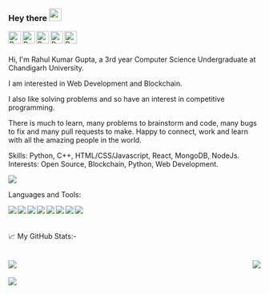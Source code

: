 ### Hey there <img src="https://media.giphy.com/media/hvRJCLFzcasrR4ia7z/giphy.gif" width="25px">
  
<a href="https://www.linkedin.com/in/rahul-kumar-gupta-01/"> 
  <img height="25" img align="left" alt="Rahul's LinkedIn" src="https://img.shields.io/badge/LinkedIn-0077B5?style=for-the-badge&logo=linkedin&logoColor=white" />
</a>

<a href="https://www.codechef.com/users/rahulgupta01">
  <img height="25" img align="left" alt="Rahul's Codechef" src="https://cp-logo.vercel.app/codechef/rahulgupta01?logo=true"/>
</a>

<a href="https://www.codechef.com/users/rahulgupta01">
  <img height="25" img align="left" alt="Rahul's Codechef" src="https://cp-logo.vercel.app/leetcode/rahulgupta01?logo=true"/>
</a>

<a href="https://codeforces.com/profile/rahulkumargupta"> 
  <img height="25" img align="left" alt="Rahul's Codeforces" src="https://cp-logo.vercel.app/codeforces/rahulkumargupta?logo=true"/>
</a>

<a href = "mailto: rahulslg20@gmail.com"> 
<img height="25" img align="left" alt="Rahul's Gmail " src="https://img.shields.io/badge/Gmail-D14836?style=for-the-badge&logo=gmail&logoColor=whitee" />
</a>

<br>
<br>

Hi, I'm Rahul Kumar Gupta, a 3rd year Computer Science Undergraduate at Chandigarh University.

I am interested in Web Development and Blockchain.

I also like solving problems and so have an interest in competitive programming.

There is much to learn, many problems to brainstorm and code, many bugs to fix and many pull requests to make. Happy to connect, work and learn with all the amazing people in the world.

Skills: Python, C++, HTML/CSS/Javascript, React, MongoDB, NodeJs.
Interests: Open Source, Blockchain, Python, Web Development.

<img align="center" src="https://leetcard.jacoblin.cool/rahulgupta01?theme=nord" />

<br>

Languages and Tools: 

<img align="left" src="https://img.shields.io/badge/c++-%2300599C.svg?style=for-the-badge&logo=c%2B%2B&ogoColor=white">
<img align="left" src="https://img.shields.io/badge/Java-ED8B00?style=for-the-badge&logo=java&logoColor=white">
<img align="left" src="https://img.shields.io/badge/Python-3776AB?style=for-the-badge&logo=python&logoColor=white">
<img align="left" src="https://img.shields.io/badge/html5-%23E34F26.svg?style=for-the-badge&logo=html5&logoColor=white">
<img align="left" src="https://img.shields.io/badge/CSS-239120?&style=for-the-badge&logo=css3&logoColor=white">
<img align="left" src="https://img.shields.io/badge/JavaScript-F7DF1E?style=for-the-badge&logo=javascript&logoColor=black">
<img align="left" src="https://img.shields.io/badge/git-%23F05033.svg?style=for-the-badge&logo=git&logoColor=white">
<img align="left" src="https://img.shields.io/badge/Visual_Studio_Code-0078D4?style=for-the-badge&logo=visual%20studio%20code&logoColor=white">
<br>
<br>
<br>
📈 My GitHub Stats:-
<br>
<br>
<br>
<img align="left" src="https://github-readme-stats.vercel.app/api?username=rahullgupta&show_icons=true&theme=onedark" />

<img align="right" src="https://github-readme-stats.vercel.app/api/top-langs/?username=rahullgupta&layout=compact&theme=onedark" />

<br>
<br>

<img align="center" src="https://streak-stats.demolab.com?user=rahullgupta&theme=onedark" />
